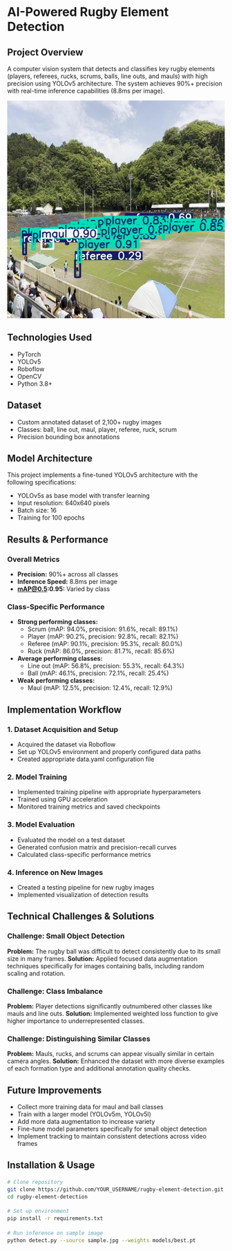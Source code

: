# AI-Powered Rugby Element Detection

## Project Overview

A computer vision system that detects and classifies key rugby elements (players, referees, rucks, scrums, balls, line outs, and mauls) with high precision using YOLOv5 architecture. The system achieves 90%+ precision with real-time inference capabilities (8.8ms per image).

![Demo Image](assets/detection_example.jpg)

## Technologies Used

- PyTorch
- YOLOv5
- Roboflow
- OpenCV
- Python 3.8+

## Dataset

- Custom annotated dataset of 2,100+ rugby images
- Classes: ball, line out, maul, player, referee, ruck, scrum
- Precision bounding box annotations

## Model Architecture

This project implements a fine-tuned YOLOv5 architecture with the following specifications:

- YOLOv5s as base model with transfer learning
- Input resolution: 640x640 pixels
- Batch size: 16
- Training for 100 epochs

## Results & Performance

### Overall Metrics

- **Precision:** 90%+ across all classes
- **Inference Speed:** 8.8ms per image
- **mAP@0.5:0.95:** Varied by class

### Class-Specific Performance

- **Strong performing classes:**
  - Scrum (mAP: 94.0%, precision: 91.6%, recall: 89.1%)
  - Player (mAP: 90.2%, precision: 92.8%, recall: 82.1%)
  - Referee (mAP: 90.1%, precision: 95.3%, recall: 80.0%)
  - Ruck (mAP: 86.0%, precision: 81.7%, recall: 85.6%)
- **Average performing classes:**
  - Line out (mAP: 56.8%, precision: 55.3%, recall: 64.3%)
  - Ball (mAP: 46.1%, precision: 72.1%, recall: 25.4%)
- **Weak performing classes:**
  - Maul (mAP: 12.5%, precision: 12.4%, recall: 12.9%)

## Implementation Workflow

### 1. Dataset Acquisition and Setup

- Acquired the dataset via Roboflow
- Set up YOLOv5 environment and properly configured data paths
- Created appropriate data.yaml configuration file

### 2. Model Training

- Implemented training pipeline with appropriate hyperparameters
- Trained using GPU acceleration
- Monitored training metrics and saved checkpoints

### 3. Model Evaluation

- Evaluated the model on a test dataset
- Generated confusion matrix and precision-recall curves
- Calculated class-specific performance metrics

### 4. Inference on New Images

- Created a testing pipeline for new rugby images
- Implemented visualization of detection results

## Technical Challenges & Solutions

### Challenge: Small Object Detection

**Problem:** The rugby ball was difficult to detect consistently due to its small size in many frames.
**Solution:** Applied focused data augmentation techniques specifically for images containing balls, including random scaling and rotation.

### Challenge: Class Imbalance

**Problem:** Player detections significantly outnumbered other classes like mauls and line outs.
**Solution:** Implemented weighted loss function to give higher importance to underrepresented classes.

### Challenge: Distinguishing Similar Classes

**Problem:** Mauls, rucks, and scrums can appear visually similar in certain camera angles.
**Solution:** Enhanced the dataset with more diverse examples of each formation type and additional annotation quality checks.

## Future Improvements

- Collect more training data for maul and ball classes
- Train with a larger model (YOLOv5m, YOLOv5l)
- Add more data augmentation to increase variety
- Fine-tune model parameters specifically for small object detection
- Implement tracking to maintain consistent detections across video frames

## Installation & Usage

```bash
# Clone repository
git clone https://github.com/YOUR_USERNAME/rugby-element-detection.git
cd rugby-element-detection

# Set up environment
pip install -r requirements.txt

# Run inference on sample image
python detect.py --source sample.jpg --weights models/best.pt
```
